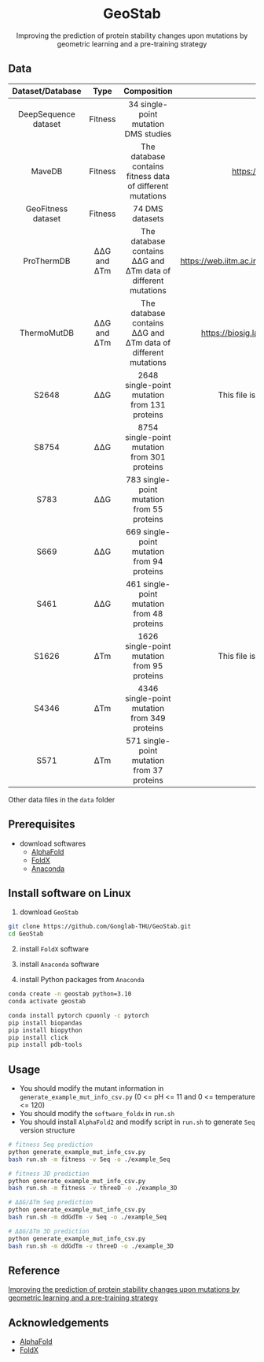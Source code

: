 <h1 align="center">GeoStab</h1>
<p align="center">Improving the prediction of protein stability changes upon mutations by geometric learning and a pre-training strategy</p>

## Data


|   Dataset/Database   |     Type    |                          Composition                          |                               url                               |   Time  |
| :------------------: | :---------: | :-----------------------------------------------------------: | :-------------------------------------------------------------: | :-----: |
| DeepSequence dataset |   Fitness   |              34 single-point mutation DMS studies             |                                                                 | 2018-09 |
|        MaveDB        |   Fitness   |   The database contains fitness data of different mutations   |                    <https://www.mavedb.org/>                    | 2022-09 |
|  GeoFitness dataset  |   Fitness   |                        74 DMS datasets                        |                   [dms.csv](data/dms/dms.csv)                   | 2023-05 |
|      ProThermDB      | ΔΔG and ΔTm | The database contains ΔΔG and ΔTm data of different mutations |     <https://web.iitm.ac.in/bioinfo2/prothermdb/index.html>     | 2021-07 |
|      ThermoMutDB     | ΔΔG and ΔTm | The database contains ΔΔG and ΔTm data of different mutations |           <https://biosig.lab.uq.edu.au/thermomutdb/>           | 2021-07 |
|         S2648        |     ΔΔG     |          2648 single-point mutation from 131 proteins         | This file is included in [S8754.csv](data/ddG/S8754.csv) | 2009-08 |
|         S8754        |     ΔΔG     |          8754 single-point mutation from 301 proteins         |              [S8754.csv](data/ddG/S8754.csv)             | 2023-05 |
|         S783         |     ΔΔG     |           783 single-point mutation from 55 proteins          |               [S783.csv](data/ddG/S783.csv)              | 2023-05 |
|         S669         |     ΔΔG     |           669 single-point mutation from 94 proteins          |               [S669.csv](data/ddG/S669.csv)              | 2022-01 |
|         S461         |     ΔΔG     |           461 single-point mutation from 48 proteins          |               [S461.csv](data/ddG/S461.csv)              | 2023-01 |
|         S1626        |     ΔTm     |          1626 single-point mutation from 95 proteins          | This file is included in [S4346.csv](data/ddG/S4346.csv) | 2016-06 |
|         S4346        |     ΔTm     |          4346 single-point mutation from 349 proteins         |              [S4346.csv](data/dTm/S4346.csv)             | 2023-05 |
|         S571         |     ΔTm     |           571 single-point mutation from 37 proteins          |               [S571.csv](data/dTm/S571.csv)              | 2023-05 |


Other data files in the `data` folder

## Prerequisites

* download softwares
  * [AlphaFold](https://github.com/deepmind/alphafold)
  * [FoldX](https://foldxsuite.crg.eu)
  * [Anaconda](https://www.anaconda.com)

## Install software on Linux

1. download `GeoStab`

```bash
git clone https://github.com/Gonglab-THU/GeoStab.git
cd GeoStab
```

2. install `FoldX` software

3. install `Anaconda` software

4. install Python packages from `Anaconda`

```bash
conda create -n geostab python=3.10
conda activate geostab

conda install pytorch cpuonly -c pytorch
pip install biopandas
pip install biopython
pip install click
pip install pdb-tools
```

## Usage

* You should modify the mutant information in `generate_example_mut_info_csv.py` (0 <= pH <= 11 and 0 <= temperature <= 120)
* You should modify the `software_foldx` in `run.sh`
* You should install `AlphaFold2` and modify script in `run.sh` to generate `Seq` version structure

```bash
# fitness Seq prediction
python generate_example_mut_info_csv.py
bash run.sh -m fitness -v Seq -o ./example_Seq

# fitness 3D prediction
python generate_example_mut_info_csv.py
bash run.sh -m fitness -v threeD -o ./example_3D

# ΔΔG/ΔTm Seq prediction
python generate_example_mut_info_csv.py
bash run.sh -m ddGdTm -v Seq -o ./example_Seq

# ΔΔG/ΔTm 3D prediction
python generate_example_mut_info_csv.py
bash run.sh -m ddGdTm -v threeD -o ./example_3D
```

## Reference

[Improving the prediction of protein stability changes upon mutations by geometric learning and a pre-training strategy](https://doi.org/10.1101/2023.05.28.542668)

## Acknowledgements

* [AlphaFold](https://github.com/deepmind/alphafold)
* [FoldX](https://foldxsuite.crg.eu)
